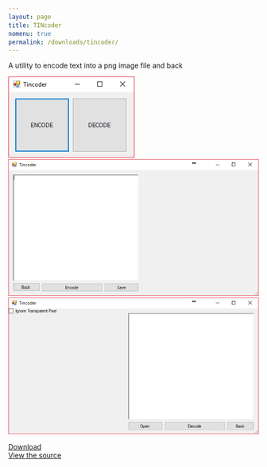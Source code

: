 ```yaml
---
layout: page
title: TINcoder
nomenu: true
permalink: /downloads/tincoder/
---
```

A utility to encode text into a png image file and back

<img src="/images/tico_scr1.png">  
<img src="/images/tico_scr2.png">  
<img src="/images/tico_scr3.png">  

[Download](/downloads/tincoder/tincoder.exe)  
[View the source](https://github.com/craftxbox/TINcoder/)
